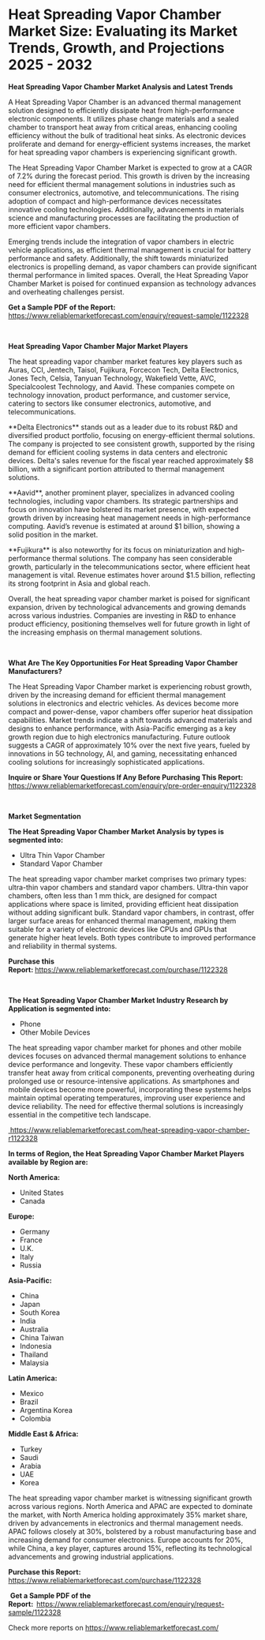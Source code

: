 <p><h1>Heat Spreading Vapor Chamber Market Size: Evaluating its Market Trends, Growth, and Projections 2025 - 2032</h1></p><p><strong>Heat Spreading Vapor Chamber Market Analysis and Latest Trends</strong></p>
<p><p>A Heat Spreading Vapor Chamber is an advanced thermal management solution designed to efficiently dissipate heat from high-performance electronic components. It utilizes phase change materials and a sealed chamber to transport heat away from critical areas, enhancing cooling efficiency without the bulk of traditional heat sinks. As electronic devices proliferate and demand for energy-efficient systems increases, the market for heat spreading vapor chambers is experiencing significant growth.</p><p>The Heat Spreading Vapor Chamber Market is expected to grow at a CAGR of 7.2% during the forecast period. This growth is driven by the increasing need for efficient thermal management solutions in industries such as consumer electronics, automotive, and telecommunications. The rising adoption of compact and high-performance devices necessitates innovative cooling technologies. Additionally, advancements in materials science and manufacturing processes are facilitating the production of more efficient vapor chambers.</p><p>Emerging trends include the integration of vapor chambers in electric vehicle applications, as efficient thermal management is crucial for battery performance and safety. Additionally, the shift towards miniaturized electronics is propelling demand, as vapor chambers can provide significant thermal performance in limited spaces. Overall, the Heat Spreading Vapor Chamber Market is poised for continued expansion as technology advances and overheating challenges persist.</p></p>
<p><strong>Get a Sample PDF of the Report:&nbsp;</strong> <a href="https://www.reliablemarketforecast.com/enquiry/request-sample/1122328?utm_campaign=2202&utm_medium=2&utm_source=Github&utm_content=ia&utm_term=02032025&utm_id=heat-spreading-vapor-chamber">https://www.reliablemarketforecast.com/enquiry/request-sample/1122328</a></p>
<p>&nbsp;</p>
<p><strong>Heat Spreading Vapor Chamber Major Market Players</strong></p>
<p><p>The heat spreading vapor chamber market features key players such as Auras, CCI, Jentech, Taisol, Fujikura, Forcecon Tech, Delta Electronics, Jones Tech, Celsia, Tanyuan Technology, Wakefield Vette, AVC, Specialcoolest Technology, and Aavid. These companies compete on technology innovation, product performance, and customer service, catering to sectors like consumer electronics, automotive, and telecommunications.</p><p>**Delta Electronics** stands out as a leader due to its robust R&D and diversified product portfolio, focusing on energy-efficient thermal solutions. The company is projected to see consistent growth, supported by the rising demand for efficient cooling systems in data centers and electronic devices. Delta's sales revenue for the fiscal year reached approximately $8 billion, with a significant portion attributed to thermal management solutions.</p><p>**Aavid**, another prominent player, specializes in advanced cooling technologies, including vapor chambers. Its strategic partnerships and focus on innovation have bolstered its market presence, with expected growth driven by increasing heat management needs in high-performance computing. Aavid’s revenue is estimated at around $1 billion, showing a solid position in the market.</p><p>**Fujikura** is also noteworthy for its focus on miniaturization and high-performance thermal solutions. The company has seen considerable growth, particularly in the telecommunications sector, where efficient heat management is vital. Revenue estimates hover around $1.5 billion, reflecting its strong footprint in Asia and global reach.</p><p>Overall, the heat spreading vapor chamber market is poised for significant expansion, driven by technological advancements and growing demands across various industries. Companies are investing in R&D to enhance product efficiency, positioning themselves well for future growth in light of the increasing emphasis on thermal management solutions.</p></p>
<p>&nbsp;</p>
<p><strong>What Are The Key Opportunities For Heat Spreading Vapor Chamber Manufacturers?</strong></p>
<p><p>The Heat Spreading Vapor Chamber market is experiencing robust growth, driven by the increasing demand for efficient thermal management solutions in electronics and electric vehicles. As devices become more compact and power-dense, vapor chambers offer superior heat dissipation capabilities. Market trends indicate a shift towards advanced materials and designs to enhance performance, with Asia-Pacific emerging as a key growth region due to high electronics manufacturing. Future outlook suggests a CAGR of approximately 10% over the next five years, fueled by innovations in 5G technology, AI, and gaming, necessitating enhanced cooling solutions for increasingly sophisticated applications.</p></p>
<p><strong>Inquire or Share Your Questions If Any Before Purchasing This Report:</strong> <a href="https://www.reliablemarketforecast.com/enquiry/pre-order-enquiry/1122328?utm_campaign=2202&utm_medium=2&utm_source=Github&utm_content=ia&utm_term=02032025&utm_id=heat-spreading-vapor-chamber">https://www.reliablemarketforecast.com/enquiry/pre-order-enquiry/1122328</a></p>
<p>&nbsp;</p>
<p><strong>Market Segmentation</strong></p>
<p><strong>The Heat Spreading Vapor Chamber Market Analysis by types is segmented into:</strong></p>
<p><ul><li>Ultra Thin Vapor Chamber</li><li>Standard Vapor Chamber</li></ul></p>
<p><p>The heat spreading vapor chamber market comprises two primary types: ultra-thin vapor chambers and standard vapor chambers. Ultra-thin vapor chambers, often less than 1 mm thick, are designed for compact applications where space is limited, providing efficient heat dissipation without adding significant bulk. Standard vapor chambers, in contrast, offer larger surface areas for enhanced thermal management, making them suitable for a variety of electronic devices like CPUs and GPUs that generate higher heat levels. Both types contribute to improved performance and reliability in thermal systems.</p></p>
<p><strong>Purchase this Report:&nbsp;</strong><a href="https://www.reliablemarketforecast.com/purchase/1122328?utm_campaign=2202&utm_medium=2&utm_source=Github&utm_content=ia&utm_term=02032025&utm_id=heat-spreading-vapor-chamber">https://www.reliablemarketforecast.com/purchase/1122328</a></p>
<p>&nbsp;</p>
<p><strong>The Heat Spreading Vapor Chamber Market Industry Research by Application is segmented into:</strong></p>
<p><ul><li>Phone</li><li>Other Mobile Devices</li></ul></p>
<p><p>The heat spreading vapor chamber market for phones and other mobile devices focuses on advanced thermal management solutions to enhance device performance and longevity. These vapor chambers efficiently transfer heat away from critical components, preventing overheating during prolonged use or resource-intensive applications. As smartphones and mobile devices become more powerful, incorporating these systems helps maintain optimal operating temperatures, improving user experience and device reliability. The need for effective thermal solutions is increasingly essential in the competitive tech landscape.</p></p>
<p><a href="https://www.reliablemarketforecast.com/heat-spreading-vapor-chamber-r1122328?utm_campaign=2202&utm_medium=2&utm_source=Github&utm_content=ia&utm_term=02032025&utm_id=heat-spreading-vapor-chamber">&nbsp;https://www.reliablemarketforecast.com/heat-spreading-vapor-chamber-r1122328</a></p>
<p><strong>In terms of Region, the Heat Spreading Vapor Chamber Market Players available by Region are:</strong></p>
<p>
    <p> <strong> North America: </strong>
        <ul>
            <li>United States</li>
            <li>Canada</li>
        </ul>
        </p> 
    <p> <strong> Europe: </strong>
        <ul>
            <li>Germany</li>
            <li>France</li>
            <li>U.K.</li>
            <li>Italy</li>
            <li>Russia</li>
        </ul>
        </p> 
    <p> <strong> Asia-Pacific: </strong>
        <ul>
            <li>China</li>
            <li>Japan</li>
            <li>South Korea</li>
            <li>India</li>
            <li>Australia</li>
            <li>China Taiwan</li>
            <li>Indonesia</li>
            <li>Thailand</li>
            <li>Malaysia</li>
        </ul>
        </p> 
    <p> <strong> Latin America: </strong>
        <ul>
            <li>Mexico</li>
            <li>Brazil</li>
            <li>Argentina Korea</li>
            <li>Colombia</li>
        </ul>
        </p> 
    <p> <strong> Middle East & Africa: </strong>
        <ul>
            <li>Turkey</li>
            <li>Saudi</li>
            <li>Arabia</li>
            <li>UAE</li>
            <li>Korea</li>
        </ul>
    </p>
    </p>
<p><p>The heat spreading vapor chamber market is witnessing significant growth across various regions. North America and APAC are expected to dominate the market, with North America holding approximately 35% market share, driven by advancements in electronics and thermal management needs. APAC follows closely at 30%, bolstered by a robust manufacturing base and increasing demand for consumer electronics. Europe accounts for 20%, while China, a key player, captures around 15%, reflecting its technological advancements and growing industrial applications.</p></p>
<p><strong>Purchase this Report: </strong><a href="https://www.reliablemarketforecast.com/purchase/1122328?utm_campaign=2202&utm_medium=2&utm_source=Github&utm_content=ia&utm_term=02032025&utm_id=heat-spreading-vapor-chamber">https://www.reliablemarketforecast.com/purchase/1122328</a></p>
<p>&nbsp;<strong>Get a Sample PDF of the Report:&nbsp;&nbsp;</strong><a href="https://www.reliablemarketforecast.com/enquiry/request-sample/1122328?utm_campaign=2202&utm_medium=2&utm_source=Github&utm_content=ia&utm_term=02032025&utm_id=heat-spreading-vapor-chamber">https://www.reliablemarketforecast.com/enquiry/request-sample/1122328</a></p>
<p><strong></strong></p>
<p>Check more reports on <a href="https://www.reliablemarketforecast.com/?utm_campaign=2202&utm_medium=2&utm_source=Github&utm_content=ia&utm_term=02032025&utm_id=heat-spreading-vapor-chamber">https://www.reliablemarketforecast.com/</a></p>